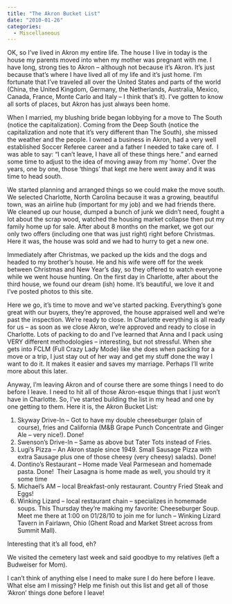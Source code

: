 ```yaml
---
title: "The Akron Bucket List"
date: "2010-01-26"
categories: 
  - Miscellaneous
---
```


OK, so I’ve lived in Akron my entire life. The house I live in today is the house my parents moved into when my mother was pregnant with me. I have long, strong ties to Akron – although not because it’s Akron. It’s just because that’s where I have lived all of my life and it’s just home. I’m fortunate that I’ve traveled all over the United States and parts of the world (China, the United Kingdom, Germany, the Netherlands, Australia, Mexico, Canada, France, Monte Carlo and Italy – I think that’s it). I’ve gotten to know all sorts of places, but Akron has just always been home.

When I married, my blushing bride began lobbying for a move to The South (notice the capitalization). Coming from the Deep South (notice the capitalization and note that it’s very different than The South), she missed the weather and the people. I owned a business in Akron, had a very well established Soccer Referee career and a father I needed to take care of.  I was able to say: “I can’t leave, I have all of these things here.” and earned some time to adjust to the idea of moving away from my 'home'. Over the years, one by one, those ‘things’ that kept me here went away and it was time to head south.

We started planning and arranged things so we could make the move south. We selected Charlotte, North Carolina because it was a growing, beautiful town, was an airline hub (important for my job) and we had friends there. We cleaned up our house, dumped a bunch of junk we didn’t need, fought a lot about the scrap wood, watched the housing market collapse then put my family home up for sale. After about 8 months on the market, we got our only two offers (including one that was just right) right before Christmas. Here it was, the house was sold and we had to hurry to get a new one.

Immediately after Christmas, we packed up the kids and the dogs and headed to my brother’s house. He and his wife were off for the week between Christmas and New Year’s day, so they offered to watch everyone while we went house hunting. On the first day in Charlotte, after about the third house, we found our dream (ish) home. It’s beautiful, we love it and I’ve posted photos to this site.

Here we go, it’s time to move and we’ve started packing. Everything’s gone great with our buyers, they’re approved, the house appraised well and we’re past the inspection. We’re ready to close. In Charlotte everything is all ready for us – as soon as we close Akron, we’re approved and ready to close in Charlotte. Lots of packing to do and I’ve learned that Anna and I pack using VERY different methodologies – interesting, but not stressful. When she gets into FCLM (Full Crazy Lady Mode) like she does when packing for a move or a trip, I just stay out of her way and get my stuff done the way I want to do it. It makes it easier and saves my marriage. Perhaps I’ll write more about this later.

Anyway, I’m leaving Akron and of course there are some things I need to do before I leave. I need to hit all of those Akron-esque things that I just won’t have in Charlotte. So, I’ve started building the list in my head and one by one getting to them. Here it is, the Akron Bucket List:

1. Skyway Drive-In – Got to have my double cheeseburger (plain of course), fries and California (M&B Grape Punch Concentrate and Ginger Ale – very nice!). Done!
2. Swenson’s Drive-In – Same as above but Tater Tots instead of Fries.
3. Lugi’s Pizza – An Akron staple since 1949. Small Sausage Pizza with extra Sausage plus one of those cheesy (very cheesy) salads). Done!
4. Dontino’s Restaurant – Home made Veal Parmesean and homemade pasta. Done!  Their Lasagna is home made as well, you should try it some time
5. Michael’s AM – local Breakfast-only restaurant. Country Fried Steak and Eggs!
6. Winking Lizard – local restaurant chain – specializes in homemade soups. This Thursday they’re making my favorite: Cheeseburger Soup. Meet me there at 1:00 on 01/28/10 to join me for lunch – Winking Lizard Tavern in Fairlawn, Ohio (Ghent Road and Market Street across from Summit Mall).

Interesting that it’s all food, eh?

We visited the cemetery last week and said goodbye to my relatives (left a Budweiser for Mom).

I can’t think of anything else I need to make sure I do here before I leave. What else am I missing? Help me finish out this list and get all of those ‘Akron’ things done before I leave!
